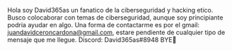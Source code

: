 Hola soy David365as un fanatico de la ciberseguridad y hacking etico.
Busco colocaborar con temas de ciberseguridad, aunque soy principiante podria ayudar en algo.
Una forma de contactarme es por el gmail: juandavidceroncardona@gmail.com, estare pendiente de cualquier tipo de mensaje que me llegue. 
Discord: David365as#8948
BYE👋

<!---
David365as/David365as is a ✨ special ✨ repository because its `README.md` (this file) appears on your GitHub profile.
You can click the Preview link to take a look at your changes.
--->

